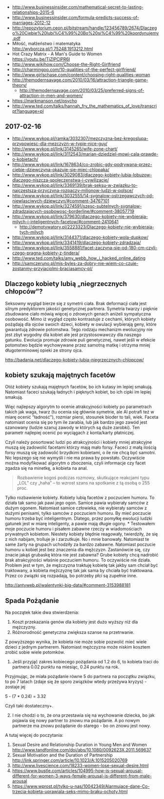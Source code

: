 - http://www.businessinsider.com/mathematical-secret-to-lasting-relationships-2015-6
- http://www.businessinsider.com/formula-predicts-success-of-marriages-2012-12
- http://repozytorium.ceon.pl/bitstream/handle/123456789/2674/Dlaczego%20Ciebie%20lubi%C4%99%20Bo%20si%C4%99%20koordynujemy.pdf
- Miłość, małżeństwo i matematyka http://wyborcza.pl/1,75248,1913212.html
- Hot Crazy Matrix - A Man's Guide to Women https://youtu.be/TjZIPClPR6I
- http://www.wikihow.com/Choose-the-Right-Girlfriend
- http://charmingoo.com/10-qualities-of-the-perfect-girlfriend/
- http://www.girlschase.com/content/choosing-right-qualities-woman
- http://themodernsavage.com/2010/03/16/attraction-triangle-game-theory/
  - http://themodernsavage.com/2010/03/25/preferred-signs-of-attraction-in-men-and-women/
- https://markmanson.net/psycho
- http://www.ted.com/talks/hannah_fry_the_mathematics_of_love/transcript?language=pl

## 2017-02-16

- http://www.wykop.pl/ramka/3032307/mezczyzna-bez-kregoslupa-przypowiesc-dla-mezczyzn-w-typie-nice-guy/
- http://www.wykop.pl/link/3145265/wife-zone-chart/
- http://www.wykop.pl/link/3112543/marian-dziedziel-mowi-cala-prawde-o-kobietach/
- http://www.wykop.pl/link/1678634/co-zrobic-gdy-podrywana-przez-ciebie-dziewczyna-okazuje-sie-miec-chlopaka/
- http://www.wykop.pl/link/3029083/dlaczego-kobiety-lubia-lobuzow-dlaczego-niszcza-spoleczenstwa-i-cywilizacje/
- http://www.wykop.pl/link/3369139/brak-seksu-w-zwiazku-to-najczestsza-przyczyna-rozpaczy-milionow-ludzi-w-polsce/
- http://www.wykop.pl/link/3032555/14-sygnalow-ostrzegawczych-od-niewlasciwych-dziewczyn/#comment-34767101
- http://www.wykop.pl/link/3274591/szesc-subtelnych-sygnalow-zdradzajacych-osobowosc-borderline/#comment-38057719
- http://www.wykop.pl/link/379630/dlaczego-kobiety-nie-wybieraja-milych-i-inteligentnych-facetow/#comment-2410641
  - http://demotywatory.pl/2223323/Dlaczego-kobiety-nie-wybieraja-tych-milych
- http://www.wykop.pl/link/3144371/dlaczego-kobiety-wola-dupkow/
- http://www.wykop.pl/link/3341419/dlaczego-kobiety-zdradzaja/
- http://www.wykop.pl/link/3558881/facet-zaczyna-sie-od-180-cm-czyli-czego-pragna-kobiety-z-tindera/
- http://www.ted.com/talks/amy_webb_how_i_hacked_online_dating
- http://samczeruno.pl/mis-byles-za-dobry-nie-wiem-co-czuje-zostanmy-przyjaciolmi-braciasamcy-pl/

## Dlaczego kobiety lubią „niegrzecznych chłopców”?

Seksowny wygląd bierze się z symetrii ciała. Brak deformacji ciała jest silnym predyktorem jakości genetycznej partnera. Symetria twarzy i pięknie zbudowane ciało mówią więcej o zdrowych genach aniżeli sympatyczna osobowość. Mimo iż wygląd często kontrastuje z cechami, których kobiety pożądają dla ojców swoich dzieci, kobiety w owulacji wybierają geny, które gwarantują zdrowie potomstwa. Tego rodzaju mechanizm ewolucyjny nie jest zbyt wygodny dla kobiet ale jest przystosowawczy dla naszego gatunku. Ewolucja promuje zdrowie puli genetycznej, nawet jeśli w efekcie potomstwo będzie wychowywane przez samotną matkę i otrzyma mniej długoterminowej opieki ze strony ojca.

http://badania.net/dlaczego-kobiety-lubia-niegrzecznych-chlopcow/

## kobiety szukają majętnych facetów

Otóż kobiety szukają majętnych facetów, bo ich kutasy im lepiej smakują. Natomiast faceci szukają ładnych i pięknych kobiet, bo ich cipki im lepiej smakują.

Więc najlepszy algorytm to ocenie atrakcyjności kobiety po parametrach takich jak waga, twarz (tu ocenia się głównie symetrie, ale AI potrafi też w miarę ocenić "ładność"), rozmiar piersi, stosunek bioder to tali, wiek.
Faceta natomiast ocenia się po tym ile zarabia, lub jak bardzo jego zawód jest szanowany (ludzie szanuj zawody w których są duże zarobki). Ten parametr najlepiej ocenić po wyciągach z konta/karty płatniczej.

Czyli należy posortować ludzi po atrakcyjności i kobiety mniej atrakcyjne muszą się zadowolić facetami którzy mają mało forsy. Faceci z małą ilością forsy muszą się zadowolić brzydkimi kobietami, o ile nie chcą być samotni. Nic lepszego się nie wymyśli i nie ma prawa by powstało. Oczywiście można modyfikować algorytm o zboczenia, czyli informacje czy facet zgadza się na minetkę, a kobieta na anal.

>Rozbawienie kogoś podczas rozmowy, skutkujące reakcjami typu „LOL” czy „haha” – to wzrost szans na spotkanie z tą osobą o 255 proc.

Tylko rozbawienie kobiety.
Kobiety lubią facetów z poczuciem humoru. To działa tak samo jak pawi jego ogon. Samice pawia wybierały samców z dużym ogonem. Natomiast samice człowieka, nie wybierały samców z dużymi penisami, tylko samców z poczuciem humoru. By mieć poczucie humoru trzeba być inteligentnym. Dlatego, przez pomyłkę ewolucji ludzki gatunek jest w miarę inteligenty, a pawie mają długie ogony. *
Testowałem moje poczucie humoru i pisałem zabawne rzeczy w wiadomościach prywatnych kobietom. Niestety kobiety błędnie reagowały, twierdziły, że się z nich nabijam, trolluje je i zarzutkuje. No i mnie banowały. Natomiast te same żarty na grupach uchodziły za bardzo zabawne. 
Natomiast poczucie humoru u kobiet jest bez znaczenia dla mężczyzn. Zastanówcie się, czy znacie jakąś grubaskę która nie jest zabawna? Grube kobiety chcą nadrobić brak atrakcyjności właśnie poczuciem humoru. To oczywiście nie działa. 
Problem jest w tym, że mężczyzna traktuję kobietę tak jakby sam chciał być traktowany, a kobieta mężczyznę tak jak sama by chciała być traktowana. Przez co związki się rozpadają, bo potrzeby płci są zupełnie inne.

http://antyweb.pl/walentynki-big-data/#comment-3153988181

## Spada Pożądanie

Na początek takie dwa stwierdzenia:

1. Koszt przekazania genów dla kobiety jest dużo wyższy niż dla mężczyzny.
2. Różnorodność genetyczna zwiększa szanse na przetrwanie.

Z powyższego wynika, że kobieta nie może sobie pozwolić mieć wiele dzieci z jednym partnerem. Natomiast mężczyzna może niskim kosztem zrobić sobie wiele potomków.

1. Jeśli przyjąć zakres kobiecego pożądania od 1.2 do 6, to kobieta traci do partnera 0.02 punktu na miesiąc, 0.24 punktu na rok.

Przyjmując, że miała pożądanie równe 5 do partnera na początku związku, to po 7 latach (zdaje się że sporo związków wtedy przeżywa kryzys) - zostaje jej

5 - (7 * 0.24) = 3.32

Czyli taki dostateczny+.

2. I nie chodzi o to, że ona przestawia się na wychowanie dziecka, bo jak pojawia się nowy partner to znowu ma pożądanie. A po nowym partnerze ma znowu pożądanie do starego - bo on znowu jest nowy.

A tutaj więcej do poczytania:

1. Sexual Desire and Relationship Duration in Young Men and Women http://www.tandfonline.com/doi/abs/10.1080/0092623X.2011.569637
2. Sexual Motivation and the Duration of Partnership http://link.springer.com/article/10.1023/A:1015205020769
3. http://www.livescience.com/18233-women-lose-sexual-desire.html
4. https://www.bustle.com/articles/104995-how-is-sexual-arousal-different-for-women-3-ways-female-arousal-is-different-from-male-arousal
5. https://www.wprost.pl/tylko-u-nas/10042349/Alarmujace-dane-Co-trzecia-kobieta-uprawiala-seks-mimo-braku-ochoty.html
